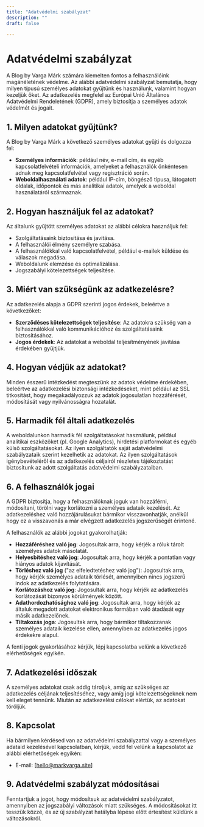 ```yaml
---
title: "Adatvédelmi szabályzat"
description: ""
draft: false

---
```

# Adatvédelmi szabályzat

A Blog by Varga Márk számára kiemelten fontos a felhasználóink magánéletének védelme. Az alábbi adatvédelmi szabályzat bemutatja, hogy milyen típusú személyes adatokat gyűjtünk és használunk, valamint hogyan kezeljük őket. Az adatkezelés megfelel az Európai Unió Általános Adatvédelmi Rendeletének (GDPR), amely biztosítja a személyes adatok védelmét és jogait.

## 1. Milyen adatokat gyűjtünk?

A Blog by Varga Márk a következő személyes adatokat gyűjti és dolgozza fel:

- **Személyes információk**: például név, e-mail cím, és egyéb kapcsolatfelvételi információk, amelyeket a felhasználók önkéntesen adnak meg kapcsolatfelvétel vagy regisztráció során.
- **Weboldalhasználati adatok**: például IP-cím, böngésző típusa, látogatott oldalak, időpontok és más analitikai adatok, amelyek a weboldal használatáról származnak.

## 2. Hogyan használjuk fel az adatokat?

Az általunk gyűjtött személyes adatokat az alábbi célokra használjuk fel:

- Szolgáltatásaink biztosítása és javítása.
- A felhasználói élmény személyre szabása.
- A felhasználókkal való kapcsolatfelvétel, például e-mailek küldése és válaszok megadása.
- Weboldalunk elemzése és optimalizálása.
- Jogszabályi kötelezettségek teljesítése.

## 3. Miért van szükségünk az adatkezelésre?

Az adatkezelés alapja a GDPR szerinti jogos érdekek, beleértve a következőket:

- **Szerződéses kötelezettségek teljesítése**: Az adatokra szükség van a felhasználókkal való kommunikációhoz és szolgáltatásaink biztosításához.
- **Jogos érdekek**: Az adatokat a weboldal teljesítményének javítása érdekében gyűjtjük.

## 4. Hogyan védjük az adatokat?

Minden ésszerű intézkedést megteszünk az adatok védelme érdekében, beleértve az adatkezelési biztonsági intézkedéseket, mint például az SSL titkosítást, hogy megakadályozzuk az adatok jogosulatlan hozzáférését, módosítását vagy nyilvánosságra hozatalát.

## 5. Harmadik fél általi adatkezelés

A weboldalunkon harmadik fél szolgáltatásokat használunk, például analitikai eszközöket (pl. Google Analytics), hirdetési platformokat és egyéb külső szolgáltatásokat. Az ilyen szolgáltatók saját adatvédelmi szabályzataik szerint kezelhetik az adatokat. Az ilyen szolgáltatások igénybevételéről és az adatkezelés céljairól részletes tájékoztatást biztosítunk az adott szolgáltatás adatvédelmi szabályzataiban.

## 6. A felhasználók jogai

A GDPR biztosítja, hogy a felhasználóknak joguk van hozzáférni, módosítani, törölni vagy korlátozni a személyes adataik kezelését. Az adatkezeléshez való hozzájárulásukat bármikor visszavonhatják, anélkül hogy ez a visszavonás a már elvégzett adatkezelés jogszerűségét érintené.

A felhasználók az alábbi jogokat gyakorolhatják:

- **Hozzáféréshez való jog**: Jogosultak arra, hogy kérjék a róluk tárolt személyes adatok másolatát.
- **Helyesbítéshez való jog**: Jogosultak arra, hogy kérjék a pontatlan vagy hiányos adatok kijavítását.
- **Törléshez való jog** ("az elfeledtetéshez való jog"): Jogosultak arra, hogy kérjék személyes adataik törlését, amennyiben nincs jogszerű indok az adatkezelés folytatására.
- **Korlátozáshoz való jog**: Jogosultak arra, hogy kérjék az adatkezelés korlátozását bizonyos körülmények között.
- **Adathordozhatósághoz való jog**: Jogosultak arra, hogy kérjék az általuk megadott adatokat elektronikus formában való átadását egy másik adatkezelőnek.
- **Tiltakozás joga**: Jogosultak arra, hogy bármikor tiltakozzanak személyes adataik kezelése ellen, amennyiben az adatkezelés jogos érdekekre alapul.

A fenti jogok gyakorlásához kérjük, lépj kapcsolatba velünk a következő elérhetőségek egyikén.

## 7. Adatkezelési időszak

A személyes adatokat csak addig tároljuk, amíg az szükséges az adatkezelés céljának teljesítéséhez, vagy amíg jogi kötelezettségeknek nem kell eleget tennünk. Miután az adatkezelési célokat elértük, az adatokat töröljük.

## 8. Kapcsolat

Ha bármilyen kérdésed van az adatvédelmi szabályzattal vagy a személyes adataid kezelésével kapcsolatban, kérjük, vedd fel velünk a kapcsolatot az alábbi elérhetőségek egyikén:

- E-mail: [hello@markvarga.site]

## 9. Adatvédelmi szabályzat módosításai

Fenntartjuk a jogot, hogy módosítsuk az adatvédelmi szabályzatot, amennyiben az jogszabályi változások miatt szükséges. A módosításokat itt tesszük közzé, és az új szabályzat hatályba lépése előtt értesítést küldünk a változásokról.
